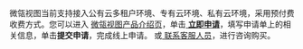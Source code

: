 微瓴视图当前支持接入公有云多租户环境、专有云环境、私有云环境，采用预付费收费方式。您可以进入 [微瓴视图产品介绍页](https://cloud.tencent.com/product/weilingview)，单击[ **立即申请**](https://cloud.tencent.com/apply/p/uo5inbakz1o)，填写申请单上的相关信息，单击**提交申请**，完成线上申请。 或[ 联系客服人员](https://cloud.tencent.com/about/connect)，进行咨询购买。
   
